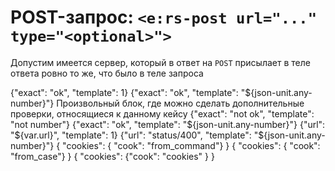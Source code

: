 # POST-запрос: `<e:rs-post url="..." type="<optional>">`

Допустим имеется сервер, который в ответ на `POST` присылает в теле ответа ровно то же, что было в теле запроса

<div>
<e:summary/>
<e:example name="Пример проверок тела ответа" status="ExpectedToFail">
     <e:rs-post url="relative/url" log="true">
        <e:rs-case desc="Happy-path">        
            <body>
                {"exact": "ok", "template": 1}
            </body>
            <expected>
                {"exact": "ok", "template": "${json-unit.any-number}"}
            </expected>
            <e:check>
              <span c:assertTrue="true">Произвольный блок, где можно сделать дополнительные проверки, относящиеся к данному кейсу</span>
            </e:check>
        </e:rs-case>      
        <e:rs-case desc="Неверный ответ">
            <body>
                {"exact": "not ok", "template": "not number"}
            </body>
            <expected>
                {"exact": "ok", "template": "${json-unit.any-number}"}
            </expected>
        </e:rs-case>
    </e:rs-post>
</e:example> 
<e:example name="Пример проверки кода ответа" status="ExpectedToFail">
    <e:rs-post url="status/400" type="text/plain" log="true">
        <e:rs-case desc="В блоке body можно использовать плейсхолдеры для вызова переменных и методов">        
            <body>
                {"url": "${var.url}", "template": 1}
            </body>
            <expected>
                {"url": "status/400", "template": "${json-unit.any-number}"}
            </expected>
        </e:rs-case>
    </e:rs-post>
</e:example>
<e:example name="Пример работы с куками">
    <e:rs-post url="cookies" cookies="cook=from_command" log="true">
        <e:rs-case desc="Если у кейса не указаны - используются заданные в команде">        
            <body/>
            <expected>
                {                 
                  "cookies": { "cook": "from_command"}
                }
            </expected>
        </e:rs-case>
        <e:rs-case cookies="cook=from_case" desc="Иначе, те что у кейса">        
            <body/>
            <expected>
                {
                  "cookies": { "cook": "from_case"}
                }
            </expected>
        </e:rs-case>
        <e:rs-case cookies="cook=${var.url}" desc="Можно использовать плейсхолдеры для вызова переменных и методов">        
            <body/>
            <expected>
                {
                  "cookies": {"cook": "cookies" }
                }
            </expected>
        </e:rs-case>
    </e:rs-post>
</e:example>
</div>